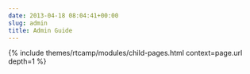 ```yaml
---
date: 2013-04-18 08:04:41+00:00
slug: admin
title: Admin Guide
---
```


{% include themes/rtcamp/modules/child-pages.html context=page.url depth=1 %}
